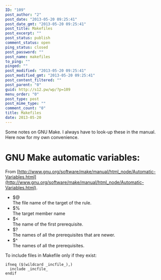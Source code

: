 ```yaml
---
ID: "109"
post_author: "2"
post_date: "2013-05-20 09:25:41"
post_date_gmt: "2013-05-20 09:25:41"
post_title: Makefiles
post_excerpt: ""
post_status: publish
comment_status: open
ping_status: closed
post_password: ""
post_name: makefiles
to_ping: ""
pinged: ""
post_modified: "2013-05-20 09:25:41"
post_modified_gmt: "2013-05-20 09:25:41"
post_content_filtered: ""
post_parent: "0"
guid: http://s12.pw/wp/?p=109
menu_order: "0"
post_type: post
post_mime_type: ""
comment_count: "0"
title: Makefiles
date: 2013-05-20
---
```


Some notes on GNU Make.  I always have to look-up these in
the manual.  Here now for my own convenience.


# GNU Make automatic variables:

From [http://www.gnu.org/software/make/manual/html_node/Automatic-Variables.html](http://www.gnu.org/software/make/manual/html_node/Automatic-Variables.html).

*   $@  
    The file name of the target of the rule.
*   $%  
    The target member name
*   $<  
    The name of the first prerequisite.
*   $?  
    The names of all the prerequisites that are newer.
*   $^  
    The names of all the prerequisites.

To include files in Makefile only if they exist:

```
ifneq ($(wildcard _incfile_),)
  include _incfile_
endif

```
